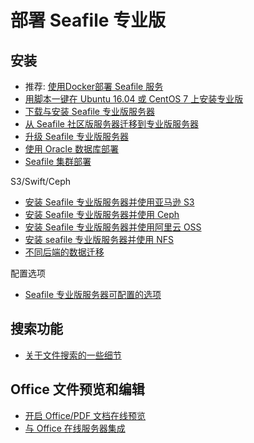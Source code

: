 # 部署 Seafile 专业版

## 安装

- 推荐: [使用Docker部署 Seafile 服务](deploy_with_docker.md)
- [用脚本一键在 Ubuntu 16.04 或 CentOS 7 上安装专业版](https://github.com/haiwen/seafile-server-installer-cn)
- [下载与安装 Seafile 专业版服务器](download_and_setup_seafile_professional_server.md)
- [从 Seafile 社区版服务器迁移到专业版服务器](migrate_from_seafile_community_server.md)
- [升级 Seafile 专业版服务器](upgrading_seafile_professional_server.md)
- [使用 Oracle 数据库部署](oracle.md)
- [Seafile 集群部署](deploy_in_a_cluster.md)

S3/Swift/Ceph

- [安装 Seafile 专业版服务器并使用亚马逊 S3](setup_with_mazon_S3.md)
- [安装 Seafile 专业版服务器并使用 Ceph](setup_with_Ceph.md)
- [安装 Seafile 专业版服务器并使用阿里云 OSS](setup_with_oss.md)
- [安装 seafile 专业版服务器并使用 NFS](setup_seafile_cluster_with_nfs.md)
- [不同后端的数据迁移](migrate.md)

配置选项

- [Seafile 专业版服务器可配置的选项](configurable_options.md)

## 搜索功能

- [关于文件搜索的一些细节](details_about_file_search.md)

## Office 文件预览和编辑

- [开启 Office/PDF 文档在线预览](office_documents_preview.md)
- [与 Office 在线服务器集成](office_web_app.md)
